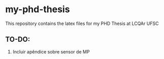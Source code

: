 # my-phd-thesis
This repository contains the latex files for my PHD Thesis at LCQAr UFSC

## TO-DO:
1. Incluir apêndice sobre sensor de MP